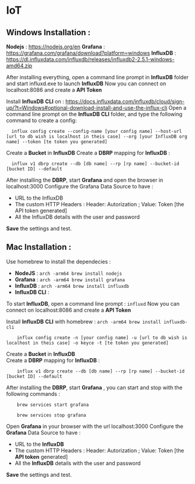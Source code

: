 # IoT


## Windows Installation :

**Nodejs** : https://nodejs.org/en
**Grafana** : https://grafana.com/grafana/download?platform=windows
**InfluxDB** : https://dl.influxdata.com/influxdb/releases/influxdb2-2.5.1-windows-amd64.zip

After installing everything, open a command line prompt in **InfluxDB** folder and start influxd.exe to launch **InfluxDB**
Now you can connect on localhost:8086 and create a **API Token**

Install **InfluxDB** **CLI** on : https://docs.influxdata.com/influxdb/cloud/sign-up/?t=Windows#optional-download-install-and-use-the-influx-cli
Open a command line prompt on the **InfluxDB CLI** folder, and type the following command to create a config:

      influx config create --config-name [your config name] --host-url [url to db wish is localhost in theis case] --org [your InfluxDB org name] --token [te token you generated]

Create a **Bucket** in **InfluxDB**
Create a **DBRP** mapping for **InfluxDB** :

      influx v1 dbrp create --db [db name] --rp [rp name] --bucket-id [bucket ID] --default

After installing the **DBRP**, start **Grafana** and open the browser in localhost:3000
Configure the Grafana Data Source to have :
  
  

 - URL to the InfluxDB
 - The custom HTTP Headers : Header: Autorization ; Value: Token [the
   API token generated]
 - All the InfluxDB details with the user and password

**Save** the settings and test.

## Mac Installation :

Use homebrew to install the dependecies :

 - **NodeJS** : `arch -arm64 brew install nodejs`
 - **Grafana** : `arch -arm64 brew install grafana`
 - **InfluxDB** :  `arch -arm64 brew install influxdb`
 - **InfluxDB CLI** : 

To start **InfluxDB**, open a command line prompt : `influxd`
Now you can connect on localhost:8086 and create a  **API Token**

Install  **InfluxDB**  **CLI**  with homebrew :  `arch -arm64 brew install influxdb-cli`
```
    influx config create -n [your config name] -u [url to db wish is localhost in theis case] -o keyce -t [te token you generated]
```

Create a  **Bucket**  in  **InfluxDB**  
Create a  **DBRP**  mapping for  **InfluxDB**  :

```
	influx v1 dbrp create --db [db name] --rp [rp name] --bucket-id [bucket ID] --default
```

After installing the  **DBRP**, start  **Grafana** , you can start and stop with the following commands :
```
	brew services start grafana
```
```
	brew services stop grafana
```
Open **Grafana** in your browser with the url localhost:3000
Configure the **Grafana** Data Source to have :

-   URL to the **InfluxDB**
-   The custom HTTP Headers : Header: Autorization ; Value: Token [the  **API token** generated]
-   All the **InfluxDB** details with the user and password

**Save**  the settings and test.
